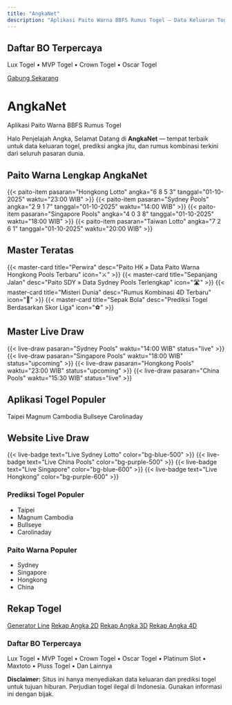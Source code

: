 ```yaml
---
title: "AngkaNet"
description: "Aplikasi Paito Warna BBFS Rumus Togel — Data Keluaran Togel Terlengkap"
---
```


<div class="prose prose-blue max-w-none">

  <!-- Hero Banner -->
  <div class="my-6 p-4 bg-gradient-to-r from-blue-500 to-purple-600 text-white rounded-lg text-center shadow-lg">
    <h2 class="text-2xl font-bold">Daftar BO Terpercaya</h2>
    <p class="mt-2">Lux Togel • MVP Togel • Crown Togel • Oscar Togel</p>
    <a href="#" class="inline-block mt-3 px-4 py-2 bg-white text-blue-600 font-semibold rounded hover:bg-gray-100 transition">Gabung Sekarang</a>
  </div>

  <!-- Selamat Datang -->
  <div class="my-6">
    <h1 class="text-3xl font-bold text-blue-800">AngkaNet</h1>
    <p class="text-lg">Aplikasi Paito Warna BBFS Rumus Togel</p>
    <p>Halo Penjelajah Angka, Selamat Datang di <strong class="text-purple-600">AngkaNet</strong> — tempat terbaik untuk data keluaran togel, prediksi angka jitu, dan rumus kombinasi terkini dari seluruh pasaran dunia.</p>
  </div>

  <!-- Paito Warna Lengkap -->
  <div class="my-8">
    <h2 class="text-2xl font-bold text-blue-700 mb-4">Paito Warna Lengkap AngkaNet</h2>
    <div class="space-y-3">
      {{< paito-item pasaran="Hongkong Lotto" angka="6 8 5 3" tanggal="01-10-2025" waktu="23:00 WIB" >}}
      {{< paito-item pasaran="Sydney Pools" angka="2 9 1 7" tanggal="01-10-2025" waktu="14:00 WIB" >}}
      {{< paito-item pasaran="Singapore Pools" angka="4 0 3 8" tanggal="01-10-2025" waktu="18:00 WIB" >}}
      {{< paito-item pasaran="Taiwan Lotto" angka="7 2 6 1" tanggal="01-10-2025" waktu="20:00 WIB" >}}
    </div>
  </div>

  <!-- Master Teratas -->
  <div class="my-8">
    <h2 class="text-2xl font-bold text-blue-700 mb-4">Master Teratas</h2>
    <div class="grid grid-cols-1 md:grid-cols-2 gap-4">
      {{< master-card title="Perwira" desc="Paito HK » Data Paito Warna Hongkong Pools Terbaru" icon="⚔️" >}}
      {{< master-card title="Sepanjang Jalan" desc="Paito SDY » Data Sydney Pools Terlengkap" icon="🛣️" >}}
      {{< master-card title="Misteri Dunia" desc="Rumus Kombinasi 4D Terbaru" icon="🌌" >}}
      {{< master-card title="Sepak Bola" desc="Prediksi Togel Berdasarkan Skor Liga" icon="⚽" >}}
    </div>
  </div>

  <!-- Live Draw -->
  <div class="my-8">
    <h2 class="text-2xl font-bold text-blue-700 mb-4">Master Live Draw</h2>
    <div class="space-y-3">
      {{< live-draw pasaran="Sydney Pools" waktu="14:00 WIB" status="live" >}}
      {{< live-draw pasaran="Singapore Pools" waktu="18:00 WIB" status="upcoming" >}}
      {{< live-draw pasaran="Hongkong Pools" waktu="23:00 WIB" status="upcoming" >}}
      {{< live-draw pasaran="China Pools" waktu="15:30 WIB" status="live" >}}
    </div>
  </div>

  <!-- Aplikasi Togel Populer -->
  <div class="my-8">
    <h2 class="text-2xl font-bold text-blue-700 mb-4">Aplikasi Togel Populer</h2>
    <div class="flex flex-wrap gap-3">
      <span class="px-4 py-2 bg-blue-100 text-blue-800 rounded-full font-medium">Taipei</span>
      <span class="px-4 py-2 bg-purple-100 text-purple-800 rounded-full font-medium">Magnum Cambodia</span>
      <span class="px-4 py-2 bg-blue-100 text-blue-800 rounded-full font-medium">Bullseye</span>
      <span class="px-4 py-2 bg-purple-100 text-purple-800 rounded-full font-medium">Carolinaday</span>
    </div>
  </div>

  <!-- Website Live Draw -->
  <div class="my-8">
    <h2 class="text-2xl font-bold text-blue-700 mb-4">Website Live Draw</h2>
    <div class="flex flex-wrap gap-2">
      {{< live-badge text="Live Sydney Lotto" color="bg-blue-500" >}}
      {{< live-badge text="Live China Pools" color="bg-purple-500" >}}
      {{< live-badge text="Live Singapore" color="bg-blue-600" >}}
      {{< live-badge text="Live Hongkong" color="bg-purple-600" >}}
    </div>
  </div>

  <!-- Prediksi & Paito Populer -->
  <div class="grid grid-cols-1 md:grid-cols-2 gap-8 my-8">
    <div>
      <h3 class="text-xl font-bold text-blue-700 mb-3">Prediksi Togel Populer</h3>
      <ul class="list-disc pl-5 space-y-1 text-gray-700">
        <li>Taipei</li>
        <li>Magnum Cambodia</li>
        <li>Bullseye</li>
        <li>Carolinaday</li>
      </ul>
    </div>
    <div>
      <h3 class="text-xl font-bold text-blue-700 mb-3">Paito Warna Populer</h3>
      <ul class="list-disc pl-5 space-y-1 text-gray-700">
        <li>Sydney</li>
        <li>Singapore</li>
        <li>Hongkong</li>
        <li>China</li>
      </ul>
    </div>
  </div>

  <!-- Rekap Togel -->
  <div class="my-8">
    <h2 class="text-2xl font-bold text-blue-700 mb-4">Rekap Togel</h2>
    <div class="flex flex-wrap gap-3">
      <a href="#" class="px-4 py-2 bg-gradient-to-r from-blue-500 to-purple-500 text-white rounded-lg font-medium hover:opacity-90">Generator Line</a>
      <a href="#" class="px-4 py-2 bg-gradient-to-r from-blue-500 to-purple-500 text-white rounded-lg font-medium hover:opacity-90">Rekap Angka 2D</a>
      <a href="#" class="px-4 py-2 bg-gradient-to-r from-blue-500 to-purple-500 text-white rounded-lg font-medium hover:opacity-90">Rekap Angka 3D</a>
      <a href="#" class="px-4 py-2 bg-gradient-to-r from-blue-500 to-purple-500 text-white rounded-lg font-medium hover:opacity-90">Rekap Angka 4D</a>
    </div>
  </div>

  <!-- Daftar BO Terpercaya -->
  <div class="my-8 p-5 bg-blue-50 border border-blue-200 rounded-lg">
    <h3 class="text-xl font-bold text-blue-800 mb-3">Daftar BO Terpercaya</h3>
    <p class="text-gray-700">Lux Togel • MVP Togel • Crown Togel • Oscar Togel • Platinum Slot • Maxtoto • Pluss Togel • Dan Lainnya</p>
  </div>

  <!-- Disclaimer -->
  <div class="mt-12 pt-6 border-t border-gray-200 text-sm text-gray-600">
    <p><strong>Disclaimer:</strong> Situs ini hanya menyediakan data keluaran dan prediksi togel untuk tujuan hiburan. Perjudian togel ilegal di Indonesia. Gunakan informasi ini dengan bijak.</p>
  </div>

</div>
